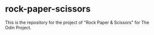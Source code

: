 # rock-paper-scissors
This is the repository for the project of "Rock Paper &amp; Scissors" for The Odin Project.
